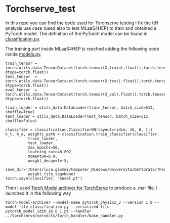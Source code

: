 # Torchserve_test
In this repo you can find the code used for Torchserve testing
I fix the ttH analysis use case (used also to test MLaaS4HEP) to train and obtained a PyTorch model.
The definition of the PyTorch model can be found in [classification.py](https://github.com/lgiommi/Torchserve_test/blob/main/classification.py).

The training part inside MLaaS4HEP is reached adding the following code inside [models.py](https://github.com/lgiommi/MLaaS4HEP/blob/master/src/python/MLaaS4HEP/models.py).
```
train_tensor = torch.utils.data.TensorDataset(torch.tensor(X_train).float(),torch.tensor(Y_train, dtype=torch.float))
test_tensor  = torch.utils.data.TensorDataset(torch.tensor(X_test).float(),torch.tensor(Y_test, dtype=torch.float))
eval_tensor  = torch.utils.data.TensorDataset(torch.tensor(X_val).float(),torch.tensor(Y_val, dtype=torch.float))

train_loader = utils_data.DataLoader(train_tensor, batch_size=512, shuffle=True)
test_loader = utils_data.DataLoader(test_tensor, batch_size=512, shuffle=False)

classifier = classification.ClassifierNN(layout=(idim, 16, 8, 1))
h_t, h_e, weights_path = classification.train_classifier(classifier, 
          train_loader, 
          test_loader,
          max_epochs=50,
          learning_rate=0.002,
          momentum=0.9,
          weight_decay=1e-5,
          save_dir='/Users/luca.giommi/Computer_Windows/Universita/Dottorato/TFaaS/MLaaS4HEP/src/python/MLaaS4HEP/weights',
          weight_file_tag=None)
torch.save(classifier, 'model.pt')
```

Then I used [Torch Model archiver for TorchServe](https://github.com/pytorch/serve/blob/master/model-archiver/README.md) to produce a .mar file.
I launched it in the following way
```
torch-model-archiver --model-name pytorch_physics_3 --version 1.0 --model-file classification.py --serialized-file pytorch_model_idim_16_8_1.pt --handler ../torchserve/serve/ts/torch_handler/base_handler.py
